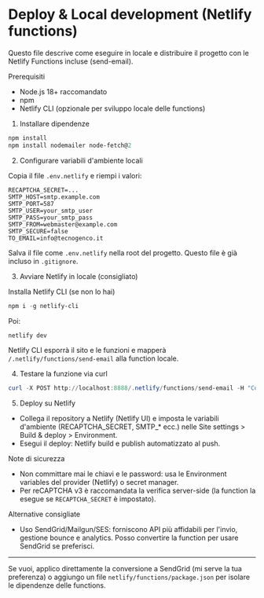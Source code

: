 # Deploy & Local development (Netlify functions)

Questo file descrive come eseguire in locale e distribuire il progetto con le Netlify Functions incluse (send-email).

Prerequisiti
- Node.js 18+ raccomandato
- npm
- Netlify CLI (opzionale per sviluppo locale delle functions)

1) Installare dipendenze

```powershell
npm install
npm install nodemailer node-fetch@2
```

2) Configurare variabili d'ambiente locali

Copia il file `.env.netlify` e riempi i valori:

```text
RECAPTCHA_SECRET=...
SMTP_HOST=smtp.example.com
SMTP_PORT=587
SMTP_USER=your_smtp_user
SMTP_PASS=your_smtp_pass
SMTP_FROM=webmaster@example.com
SMTP_SECURE=false
TO_EMAIL=info@tecnogenco.it
```

Salva il file come `.env.netlify` nella root del progetto. Questo file è già incluso in `.gitignore`.

3) Avviare Netlify in locale (consigliato)

Installa Netlify CLI (se non lo hai)

```powershell
npm i -g netlify-cli
```

Poi:

```powershell
netlify dev
```

Netlify CLI esporrà il sito e le funzioni e mapperà `/.netlify/functions/send-email` alla function locale.

4) Testare la funzione via curl

```powershell
curl -X POST http://localhost:8888/.netlify/functions/send-email -H "Content-Type: application/json" -d "{\"email\":\"mittente@esempio.it\",\"message\":\"Test invio\",\"token\":\"<recaptcha_token_opzionale>\"}"
```

5) Deploy su Netlify

- Collega il repository a Netlify (Netlify UI) e imposta le variabili d'ambiente (RECAPTCHA_SECRET, SMTP_* ecc.) nelle Site settings > Build & deploy > Environment.
- Esegui il deploy: Netlify build e publish automatizzato al push.

Note di sicurezza
- Non committare mai le chiavi e le password: usa le Environment variables del provider (Netlify) o secret manager.
- Per reCAPTCHA v3 è raccomandata la verifica server-side (la function la esegue se `RECAPTCHA_SECRET` è impostato).

Alternative consigliate
- Uso SendGrid/Mailgun/SES: forniscono API più affidabili per l'invio, gestione bounce e analytics. Posso convertire la function per usare SendGrid se preferisci.

---
Se vuoi, applico direttamente la conversione a SendGrid (mi serve la tua preferenza) o aggiungo un file `netlify/functions/package.json` per isolare le dipendenze delle functions.
